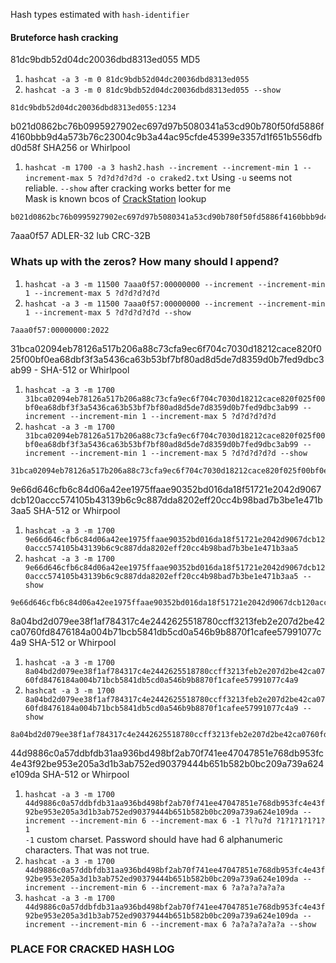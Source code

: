 Hash types estimated with `hash-identifier`

#### Bruteforce hash cracking

81dc9bdb52d04dc20036dbd8313ed055
MD5
1. `hashcat -a 3 -m 0 81dc9bdb52d04dc20036dbd8313ed055`
2. `hashcat -a 3 -m 0 81dc9bdb52d04dc20036dbd8313ed055 --show`
```
81dc9bdb52d04dc20036dbd8313ed055:1234
```

b021d0862bc76b0995927902ec697d97b5080341a53cd90b780f50fd5886f4160bbb9d4a573b76c23004c9b3a44ac95cfde45399e3357d1f651b556dfbd0d58f
SHA256 or Whirlpool
1. `hashcat -m 1700 -a 3 hash2.hash --increment --increment-min 1 --increment-max 5 ?d?d?d?d?d -o craked2.txt`
Using `-u` seems not reliable. `--show` after cracking works better for me  
Mask is known bcos of [CrackStation](https://crackstation.net/) lookup
```
b021d0862bc76b0995927902ec697d97b5080341a53cd90b780f50fd5886f4160bbb9d4a573b76c23004c9b3a44ac95cfde45399e3357d1f651b556dfbd0d58f:6969
```

7aaa0f57
ADLER-32 lub CRC-32B  
### Whats up with the zeros? How many should I append?  
1. `hashcat -a 3 -m 11500 7aaa0f57:00000000 --increment --increment-min 1 --increment-max 5 ?d?d?d?d?d`
2. `hashcat -a 3 -m 11500 7aaa0f57:00000000 --increment --increment-min 1 --increment-max 5 ?d?d?d?d?d --show`
```
7aaa0f57:00000000:2022
```


31bca02094eb78126a517b206a88c73cfa9ec6f704c7030d18212cace820f025f00bf0ea68dbf3f3a5436ca63b53bf7bf80ad8d5de7d8359d0b7fed9dbc3ab99 - SHA-512 or Whirlpool
1. `hashcat -a 3 -m 1700 31bca02094eb78126a517b206a88c73cfa9ec6f704c7030d18212cace820f025f00bf0ea68dbf3f3a5436ca63b53bf7bf80ad8d5de7d8359d0b7fed9dbc3ab99 --increment --increment-min 1 --increment-max 5 ?d?d?d?d?d`
2. `hashcat -a 3 -m 1700 31bca02094eb78126a517b206a88c73cfa9ec6f704c7030d18212cace820f025f00bf0ea68dbf3f3a5436ca63b53bf7bf80ad8d5de7d8359d0b7fed9dbc3ab99 --increment --increment-min 1 --increment-max 5 ?d?d?d?d?d --show`
```
31bca02094eb78126a517b206a88c73cfa9ec6f704c7030d18212cace820f025f00bf0ea68dbf3f3a5436ca63b53bf7bf80ad8d5de7d8359d0b7fed9dbc3ab99:0
```

9e66d646cfb6c84d06a42ee1975ffaae90352bd016da18f51721e2042d9067dcb120accc574105b43139b6c9c887dda8202eff20cc4b98bad7b3be1e471b3aa5
SHA-512 or Whirpool
1.  `hashcat -a 3 -m 1700 9e66d646cfb6c84d06a42ee1975ffaae90352bd016da18f51721e2042d9067dcb120accc574105b43139b6c9c887dda8202eff20cc4b98bad7b3be1e471b3aa5`
2. `hashcat -a 3 -m 1700 9e66d646cfb6c84d06a42ee1975ffaae90352bd016da18f51721e2042d9067dcb120accc574105b43139b6c9c887dda8202eff20cc4b98bad7b3be1e471b3aa5 --show`
```
9e66d646cfb6c84d06a42ee1975ffaae90352bd016da18f51721e2042d9067dcb120accc574105b43139b6c9c887dda8202eff20cc4b98bad7b3be1e471b3aa5:sda
```

8a04bd2d079ee38f1af784317c4e2442625518780ccff3213feb2e207d2be42ca0760fd8476184a004b71bcb5841db5cd0a546b9b8870f1cafee57991077c4a9
SHA-512 or Whirpool
1. `hashcat -a 3 -m 1700 8a04bd2d079ee38f1af784317c4e2442625518780ccff3213feb2e207d2be42ca0760fd8476184a004b71bcb5841db5cd0a546b9b8870f1cafee57991077c4a9`
2. `hashcat -a 3 -m 1700 8a04bd2d079ee38f1af784317c4e2442625518780ccff3213feb2e207d2be42ca0760fd8476184a004b71bcb5841db5cd0a546b9b8870f1cafee57991077c4a9 --show`
```
8a04bd2d079ee38f1af784317c4e2442625518780ccff3213feb2e207d2be42ca0760fd8476184a004b71bcb5841db5cd0a546b9b8870f1cafee57991077c4a9:Asia
```

44d9886c0a57ddbfdb31aa936bd498bf2ab70f741ee47047851e768db953fc4e43f92be953e205a3d1b3ab752ed90379444b651b582b0bc209a739a624e109da
SHA-512 or Whirpool
1. `hashcat -a 3 -m 1700 44d9886c0a57ddbfdb31aa936bd498bf2ab70f741ee47047851e768db953fc4e43f92be953e205a3d1b3ab752ed90379444b651b582b0bc209a739a624e109da --increment --increment-min 6 --increment-max 6 -1 ?l?u?d ?1?1?1?1?1?1`  
`-1` custom charset. Password should have had 6 alphanumeric characters. That was not true.
2. `hashcat -a 3 -m 1700 44d9886c0a57ddbfdb31aa936bd498bf2ab70f741ee47047851e768db953fc4e43f92be953e205a3d1b3ab752ed90379444b651b582b0bc209a739a624e109da --increment --increment-min 6 --increment-max 6 ?a?a?a?a?a?a`
3. `hashcat -a 3 -m 1700 44d9886c0a57ddbfdb31aa936bd498bf2ab70f741ee47047851e768db953fc4e43f92be953e205a3d1b3ab752ed90379444b651b582b0bc209a739a624e109da --increment --increment-min 6 --increment-max 6 ?a?a?a?a?a?a --show`
### PLACE FOR CRACKED HASH LOG
